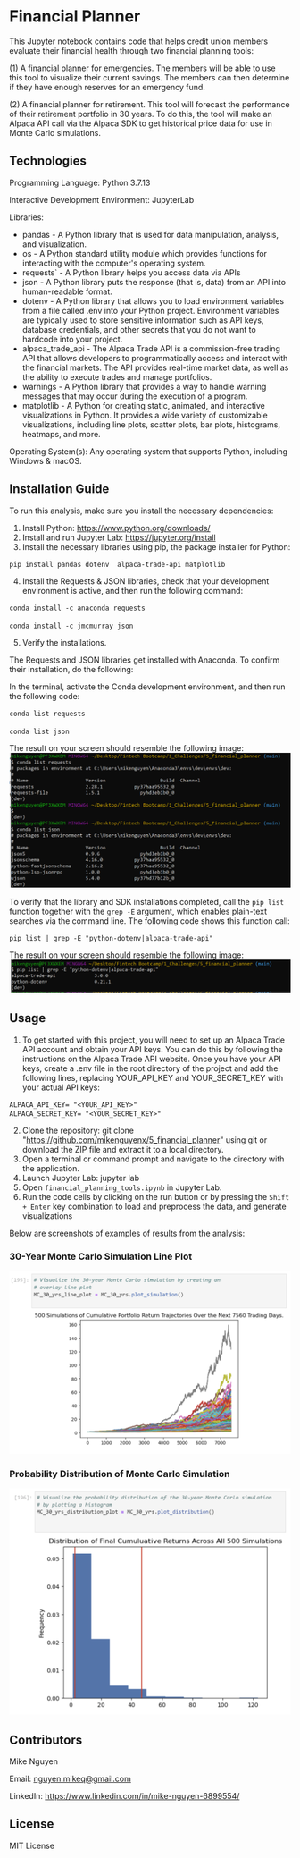 # Financial Planner

This Jupyter notebook contains code that helps credit union members evaluate their financial health through two financial planning tools: 

(1) A financial planner for emergencies. The members will be able to use this tool to visualize their current savings. The members can then determine if they have enough reserves for an emergency fund.

(2) A financial planner for retirement. This tool will forecast the performance of their retirement portfolio in 30 years. To do this, the tool will make an Alpaca API call via the Alpaca SDK to get historical price data for use in Monte Carlo simulations.

## Technologies

Programming Language: Python 3.7.13

Interactive Development Environment: JupyterLab


Libraries: 
- pandas - A Python library that is used for data manipulation, analysis, and visualization. 
- os - A Python standard utility module which provides functions for interacting with the computer's operating system.
- requests` - A Python library helps you access data via APIs
- json - A Python library puts the response (that is, data) from an API into human-readable format.
- dotenv - A Python library that allows you to load environment variables from a file called .env into your Python project. Environment variables are typically used to store sensitive information such as API keys, database credentials, and other secrets that you do not want to hardcode into your project.
- alpaca_trade_api - The Alpaca Trade API is a commission-free trading API that allows developers to programmatically access and interact with the financial markets. The API provides real-time market data, as well as the ability to execute trades and manage portfolios.
- warnings - A Python library that provides a way to handle warning messages that may occur during the execution of a program.
- matplotlib - A Python for creating static, animated, and interactive visualizations in Python. It provides a wide variety of customizable visualizations, including line plots, scatter plots, bar plots, histograms, heatmaps, and more.


Operating System(s):  Any operating system that supports Python, including Windows & macOS.

## Installation Guide

To run this analysis, make sure you install the necessary dependencies:

1. Install Python: https://www.python.org/downloads/
2. Install and run Jupyter Lab: https://jupyter.org/install
3. Install the necessary libraries using pip, the package installer for Python:
```
pip install pandas dotenv  alpaca-trade-api matplotlib 
```
4. Install the Requests & JSON libraries, check that your development environment is active, and then run the following command:
```
conda install -c anaconda requests

conda install -c jmcmurray json
```

5. Verify the installations. 

The Requests and JSON libraries get installed with Anaconda. To confirm their installation, do the following: 

In the terminal, activate the Conda development environment, and then run the following code:
```
conda list requests

conda list json
```
The result on your screen should resemble the following image:
![verify_requests_json](verify_requests_json.png)

To verify that the library and SDK installations completed, call the `pip list` function together with the `grep -E` argument, which enables plain-text searches via the command line. The following code shows this function call:
```
pip list | grep -E "python-dotenv|alpaca-trade-api"
```
The result on your screen should resemble the following image:
![verify_alpaca_dotenv](verify_alpaca_dotenv.png)



## Usage

1. To get started with this project, you will need to set up an Alpaca Trade API account and obtain your API keys. You can do this by following the instructions on the Alpaca Trade API website. Once you have your API keys, create a .env file in the root directory of the project and add the following lines, replacing YOUR_API_KEY and YOUR_SECRET_KEY with your actual API keys:

```
ALPACA_API_KEY= "<YOUR_API_KEY>"
ALPACA_SECRET_KEY= "<YOUR_SECRET_KEY>"
```

2. Clone the repository: git clone "https://github.com/mikenguyenx/5_financial_planner" using git or download the ZIP file and extract it to a local directory.
3. Open a terminal or command prompt and navigate to the directory with the application.
4. Launch Jupyter Lab: jupyter lab
5. Open `financial_planning_tools.ipynb` in Jupyter Lab.
6. Run the code cells by clicking on the run button or by pressing the `Shift + Enter` key combination to load and preprocess the data, and generate visualizations

Below are screenshots of examples of results from the analysis:

### 30-Year Monte Carlo Simulation Line Plot 

![MC_30_line_plot](MC_30_line_plot.png)

### Probability Distribution of Monte Carlo Simulation 

![MC_30_distribution_plot](MC_30_distribution_plot.png)


## Contributors

Mike Nguyen

Email: nguyen.mikeq@gmail.com

LinkedIn: https://www.linkedin.com/in/mike-nguyen-6899554/

## License

MIT License

